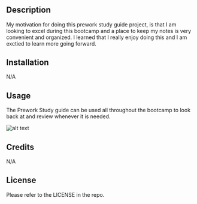 # <Prework Study Guide Webpage>

## Description
My motivation for doing this prework study guide project, is that I am looking to excel during this bootcamp and a place to keep my notes is very convenient and organized. I learned that I really enjoy doing this and I am exctied to learn more going forward.  

## Installation

N/A

## Usage


The Prework Study guide can be used all throughout the bootcamp to look back at and review whenever it is needed.

![alt text]("C:\Users\ajtho\bootcamp\prework-study-guide\prework-study-guide\assets\images\screenshot.png")

## Credits

N/A

## License

Please refer to the LICENSE in the repo.
